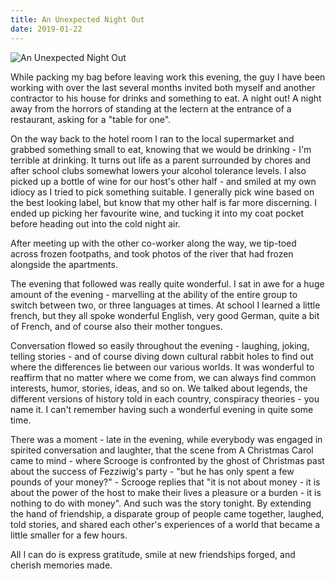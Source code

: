 ```yaml
---
title: An Unexpected Night Out
date: 2019-01-22
---
```


![An Unexpected Night Out](https://source.unsplash.com/4v9Kk01mEbY/1600x900)

While packing my bag before leaving work this evening, the guy I have been working with over the last several months invited both myself and another contractor to his house for drinks and something to eat. A night out! A night away from the horrors of standing at the lectern at the entrance of a restaurant, asking for a "table for one".

On the way back to the hotel room I ran to the local supermarket and grabbed something small to eat, knowing that we would be drinking - I'm terrible at drinking. It turns out life as a parent surrounded by chores and after school clubs somewhat lowers your alcohol tolerance levels. I also picked up a bottle of wine for our host's other half - and smiled at my own idiocy as I tried to pick something suitable. I generally pick wine based on the best looking label, but know that my other half is far more discerning. I ended up picking her favourite wine, and tucking it into my coat pocket before heading out into the cold night air.

After meeting up with the other co-worker along the way, we tip-toed across frozen footpaths, and took photos of the river that had frozen alongside the apartments.

The evening that followed was really quite wonderful. I sat in awe for a huge amount of the evening - marvelling at the ability of the entire group to switch between two, or three languages at times. At school I learned a little french, but they all spoke wonderful English, very good German, quite a bit of French, and of course also their mother tongues.

Conversation flowed so easily throughout the evening - laughing, joking, telling stories - and of course diving down cultural rabbit holes to find out where the differences lie between our various worlds. It was wonderful to reaffirm that no matter where we come from, we can always find common interests, humor, stories, ideas, and so on. We talked about legends, the different versions of history told in each country, conspiracy theories - you name it. I can't remember having such a wonderful evening in quite some time.

There was a moment - late in the evening, while everybody was engaged in spirited conversation and laughter, that the scene from A Christmas Carol came to mind - where Scrooge is confronted by the ghost of Christmas past about the success of Fezziwig's party - "but he has only spent a few pounds of your money?" - Scrooge replies that "it is not about money - it is about the power of the host to make their lives a pleasure or a burden - it is nothing to do with money". And such was the story tonight. By extending the hand of friendship, a disparate group of people came together, laughed, told stories, and shared each other's experiences of a world that became a little smaller for a few hours.

All I can do is express gratitude, smile at new friendships forged, and cherish memories made.